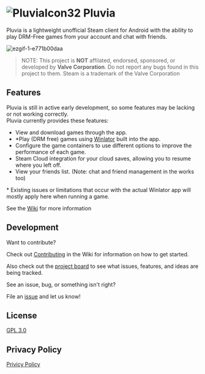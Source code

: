 # ![PluviaIcon32](https://github.com/user-attachments/assets/4b872272-9391-488f-afe3-a4ac898d32ac) Pluvia

Pluvia is a lightweight unofficial Steam client for Android with the ability to play DRM-Free games from your account and chat with friends.

![ezgif-1-e771b00daa](https://github.com/user-attachments/assets/e57b9f41-0222-4500-8a0d-4dd00f999a48)

> NOTE: This project is **NOT** affilated, endorsed, sponsored, or developed by __Valve Corporation__. Do not report any bugs found in this project to them. 
> Steam is a trademark of the Valve Corporation

## Features

Pluvia is still in active early development, so some features may be lacking or not working correctly.</br>
Pluvia currently provides these features:

- View and download games through the app.
- *Play (DRM free) games using [Winlator](https://github.com/brunodev85/winlator) built into the app.
- Configure the game containers to use different options to improve the performance of each game.
- Steam Cloud integration for your cloud saves, allowing you to resume where you left off. 
- View your friends list. (Note: chat and friend management in the works too)

&ast; Existing issues or limitations that occur with the actual Winlator app will mostly apply here when running a game.

See the [Wiki](https://github.com/oxters168/Pluvia/wiki) for more information

## Development
Want to contribute? 

Check out [Contributing](https://github.com/oxters168/Pluvia/wiki/Contributing) in the Wiki for information on how to get started. 

Also check out the [project board](https://github.com/users/oxters168/projects/1) to see what issues, features, and ideas are being tracked.

See an issue, bug, or something isn't right? 

File an [issue](https://github.com/oxters168/Pluvia/issues) and let us know!

## License
[GPL 3.0](https://github.com/oxters168/Pluvia/blob/master/LICENSE)

## Privacy Policy
[Privicy Policy](https://github.com/oxters168/Pluvia/blob/master/PrivacyPolicy/README.md)
